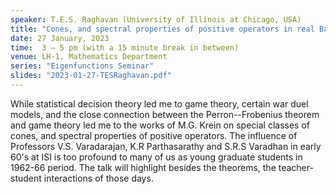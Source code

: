```yaml
---
speaker: T.E.S. Raghavan (University of Illinois at Chicago, USA)
title: "Cones, and spectral properties of positive operators in real Banach spaces via Game theory"
date: 27 January, 2023
time:  3 – 5 pm (with a 15 minute break in between)
venue: LH-1, Mathematics Department
series: "Eigenfunctions Seminar"
slides: "2023-01-27-TESRaghavan.pdf"
---
```


While statistical decision theory led me to game theory, certain war duel models, and the close connection
between the Perron--Frobenius theorem and game theory led me to the works of M.G. Krein on special classes
of cones, and spectral properties of positive operators. The influence of Professors V.S. Varadarajan,
K.R Parthasarathy and S.R.S Varadhan in early 60's at ISI is too profound to many of us as young graduate
students in 1962-66 period. The talk will highlight besides the theorems, the teacher-student interactions
of those days.
